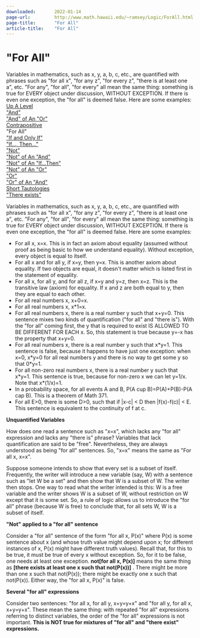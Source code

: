 ```yaml
---
downloaded:       2022-01-14
page-url:         http://www.math.hawaii.edu/~ramsey/Logic/ForAll.html
page-title:       "For All"
article-title:    "For All"
---
```

# "For All"

Variables in mathematics, such as x, y, a, b, c, etc., are quantified with phrases such as
"for all x", "for any z", "for every z", "there is at least one a", etc.  "For any",
"for all", "for every" all mean the same thing:  something is true for EVERY object under
discussion, WITHOUT EXCEPTION.  If there is even one exception, the "for all" is deemed false.
Here are some examples:
[Up A Level][1]  
["And"][2]  
["And" of An "Or"][3]  
[Contrapositive][4]  
"For All"  
["If and Only If"][5]  
["If..., Then..."][6]  
["Not"][7]  
["Not" of An "And"][8]  
["Not" of An "If...Then"][9]  
["Not" of An "Or"][10]  
["Or"][11]  
["Or" of An "And"][12]  
[Short Tautologies][13]  
["There exists"][14]

Variables in mathematics, such as x, y, a, b, c, etc., are quantified with phrases such as "for all x", "for any z", "for every z", "there is at least one a", etc. "For any", "for all", "for every" all mean the same thing: something is true for EVERY object under discussion, WITHOUT EXCEPTION. If there is even one exception, the "for all" is deemed false. Here are some examples:

-   For all x, x=x. This is in fact an axiom about equality (assumed without proof as being basic to how we understand equality). Without exception, every object is equal to itself.
-   For all x and for all y, if x=y, then y=x. This is another axiom about equality. If two objects are equal, it doesn't matter which is listed first in the statement of equality.
-   For all x, for all y, and for all z, if x=y and y=z, then x=z. This is the transitive law (axiom) for equality. If x and z are both equal to y, then they are equal to each other.
-   For all real numbers x, x+0=x.
-   For all real numbers x, x\*1=x.
-   For all real numbers x, there is a real number y such that x+y=0. This sentence mixes two kinds of quantification ("for all" and "there is"). With the "for all" coming first, the y that is required to exist IS ALLOWED TO BE DIFFERENT FOR EACH x. So, this statement is true because y=-x has the property that x+y=0.
-   For all real numbers x, there is a real number y such that x\*y=1. This sentence is false, because it happens to have just one exception: when x=0, x\*y=0 for all real numbers y and there is no way to get some y so that 0\*y=1.
-   For all non-zero real numbers x, there is a real number y such that x\*y=1. This sentence is true, because for non-zero x we can let y=1/x. Note that x\*(1/x)=1.
-   In a probability space, for all events A and B, P(A cup B)=P(A)+P(B)-P(A cap B). This is a theorem of Math 371.
-   For all E>0, there is some D>0, such that if |x-c| < D then |f(x)-f(c)| < E. This sentence is equivalent to the continuity of f at c.

**Unquantified Variables**

How does one read a sentence such as "x=x", which lacks any "for all" expression and lacks any "there is" phrase? Variables that lack quantification are said to be "free". Nevertheless, they are always understood as being "for all" sentences. So, "x=x" means the same as "For all x, x=x".

Suppose someone intends to show that every set is a subset of itself. Frequently, the writer will introduce a new variable (say, W) with a sentence such as "let W be a set" and then show that W is a subset of W. The writer then stops. One way to read what the writer intended is this: W is a free variable and the writer shows W is a subset of W, without restriction on W except that it is some set. So, a rule of logic allows us to introduce the "for all" phrase (because W is free) to conclude that, for all sets W, W is a subset of itself.

**"Not" applied to a "for all" sentence**

Consider a "for all" sentence of the form "for all x, P(x)" where P(x) is some sentence about x (and whose truth value might depend upon x; for different instances of x, P(x) might have different truth values). Recall that, for this to be true, it must be true of every x without exception. So, for it to be false, one needs at least one exception. **not\[for all x, P(x)\]** means the same thing as **\[there exists at least one x such that not(P(x))\]** . There might be more than one x such that not(P(x)); there might be exactly one x such that not(P(x)). Either way, the "for all x, P(x)" is false.

**Several "for all" expressions**

Consider two sentences: "for all x, for all y, x+y=y+x" and "for all y, for all x, x+y=y+x". These mean the same thing: with repeated "for all" expressions referring to distinct variables, the order of the "for all" expressions is not important. **This is NOT true for mixtures of "for all" and "there exist" expressions.**

[1]: http://www.math.hawaii.edu/~ramsey/Logic.html
[2]: http://www.math.hawaii.edu/~ramsey/Logic/And.html
[3]: http://www.math.hawaii.edu/~ramsey/Logic/AndWithOr.html
[4]: http://www.math.hawaii.edu/~ramsey/Logic/Contrapositive.html
[5]: http://www.math.hawaii.edu/~ramsey/Logic/Iff.html
[6]: http://www.math.hawaii.edu/~ramsey/Logic/IfThen.html
[7]: http://www.math.hawaii.edu/~ramsey/Logic/Not.html
[8]: http://www.math.hawaii.edu/~ramsey/Logic/NotAnd.html
[9]: http://www.math.hawaii.edu/~ramsey/Logic/NotIfThen.html
[10]: http://www.math.hawaii.edu/~ramsey/Logic/NotOr.html
[11]: http://www.math.hawaii.edu/~ramsey/Logic/Or.html
[12]: http://www.math.hawaii.edu/~ramsey/Logic/OrWithAnd.html
[13]: http://www.math.hawaii.edu/~ramsey/Logic/PandNotP.html
[14]: http://www.math.hawaii.edu/~ramsey/Logic/ThereIs.html
